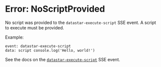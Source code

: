 # Error: NoScriptProvided

No script was provided to the `datastar-execute-script` SSE event. A script to execute must be provided.

Example:

```
event: datastar-execute-script
data: script console.log('Hello, world!')
```

See the docs on the [`datastar-execute-script`](/reference/sse_events#datastar-execute-script) SSE event.
